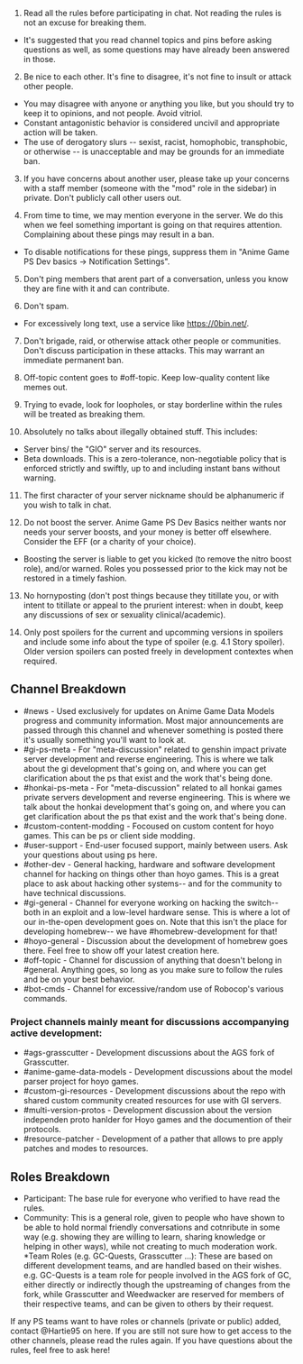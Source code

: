 1. Read all the rules before participating in chat. Not reading the rules is not an excuse for breaking them.
* It's suggested that you read channel topics and pins before asking questions as well, as some questions may have already been answered in those.

2. Be nice to each other. It's fine to disagree, it's not fine to insult or attack other people.
* You may disagree with anyone or anything you like, but you should try to keep it to opinions, and not people. Avoid vitriol.
* Constant antagonistic behavior is considered uncivil and appropriate action will be taken.
* The use of derogatory slurs -- sexist, racist, homophobic, transphobic, or otherwise -- is unacceptable and may be grounds for an immediate ban.

3. If you have concerns about another user, please take up your concerns with a staff member (someone with the "mod" role in the sidebar) in private. Don't publicly call other users out.

4. From time to time, we may mention everyone in the server. We do this when we feel something important is going on that requires attention. Complaining about these pings may result in a ban.
* To disable notifications for these pings, suppress them in "Anime Game PS Dev basics → Notification Settings".

5. Don't ping members that arent part of a conversation, unless you know they are fine with it and can contribute.

6. Don't spam.
* For excessively long text, use a service like https://0bin.net/.

7. Don't brigade, raid, or otherwise attack other people or communities. Don't discuss participation in these attacks. This may warrant an immediate permanent ban.

8. Off-topic content goes to #off-topic. Keep low-quality content like memes out.

9. Trying to evade, look for loopholes, or stay borderline within the rules will be treated as breaking them.
​
10. Absolutely no talks about illegally obtained stuff. This includes:
* Server bins/ the "GIO" server and its resources.
* Beta downloads.
This is a zero-tolerance, non-negotiable policy that is enforced strictly and swiftly, up to and including instant bans without warning.

11. The first character of your server nickname should be alphanumeric if you wish to talk in chat.

12. Do not boost the server.
 Anime Game PS Dev Basics neither wants nor needs your server boosts, and your money is better off elsewhere. Consider the EFF (or a charity of your choice).
* Boosting the server is liable to get you kicked (to remove the nitro boost role), and/or warned. Roles you possessed prior to the kick may not be restored in a timely fashion.

13. No hornyposting (don't post things because they titillate you, or with intent to titillate or appeal to the prurient interest: when in doubt, keep any discussions of sex or sexuality clinical/academic).

14. Only post spoilers for the current and upcomming versions in spoilers and include some info about the type of spoiler (e.g. 4.1 Story spoiler). Older version spoilers can posted freely in development contextes when required.

## Channel Breakdown
* #news - Used exclusively for updates on Anime Game Data Models progress and community information. Most major announcements are passed through this channel and whenever something is posted there it's usually something you'll want to look at.
* #gi-ps-meta - For "meta-discussion" related to genshin impact private server development and reverse engineering. This is where we talk about the gi development that's going on, and where you can get clarification about the ps that exist and the work that's being done.
* #honkai-ps-meta - For "meta-discussion" related to all honkai games private servers development and reverse engineering. This is where we talk about the honkai development that's going on, and where you can get clarification about the ps that exist and the work that's being done.
* #custom-content-modding - Focoused on custom content for hoyo games. This can be ps or client side modding.
* #user-support - End-user focused support, mainly between users. Ask your questions about using ps here.
* #other-dev - General hacking, hardware and software development channel for hacking on things other than hoyo games. This is a great place to ask about hacking other systems-- and for the community to have technical discussions.
* #gi-general - Channel for everyone working on hacking the switch-- both in an exploit and a low-level hardware sense. This is where a lot of our in-the-open development goes on. Note that this isn't the place for developing homebrew-- we have #homebrew-development for that!
* #hoyo-general - Discussion about the development of homebrew goes there. Feel free to show off your latest creation here.
* #off-topic - Channel for discussion of anything that doesn't belong in #general. Anything goes, so long as you make sure to follow the rules and be on your best behavior.
* #bot-cmds - Channel for excessive/random use of Robocop's various commands.

### Project channels mainly meant for discussions accompanying active development:
* #ags-grasscutter - Development discussions about the AGS fork of Grasscutter.
* #anime-game-data-models - Development discussions about the model parser project for hoyo games.
* #custom-gi-resources - Development discussions about the repo with shared custom community created resources for use with GI servers.
* #multi-version-protos - Development discussion about the version independen proto hanlder for Hoyo games and the documention of their protocols.
* #resource-patcher - Development of a pather that allows to pre apply patches and modes to resources.

## Roles Breakdown
* Participant: The base rule for everyone who verified to have read the rules.
* Community: This is a general role, given to people who have shown to be able to hold normal friendly conversations and cotnribute in some way (e.g. showing they are willing to learn, sharing knowledge or helping in other ways), while not creating to much moderation work.
*Team Roles (e.g. GC-Quests, Grasscutter ...): These are based on different development teams, and are handled based on their wishes.
e.g. GC-Quests is a team role for people involved in the AGS fork of GC, either directly or indirectly though the upstreaming of changes from the fork, while Grasscutter and Weedwacker are reserved for members of their respective teams, and can be given to others by their request.

If any PS teams want to have roles or channels (private or public) added, contact @Hartie95 on here.
If you are still not sure how to get access to the other channels, please read the rules again.
If you have questions about the rules, feel free to ask here!
